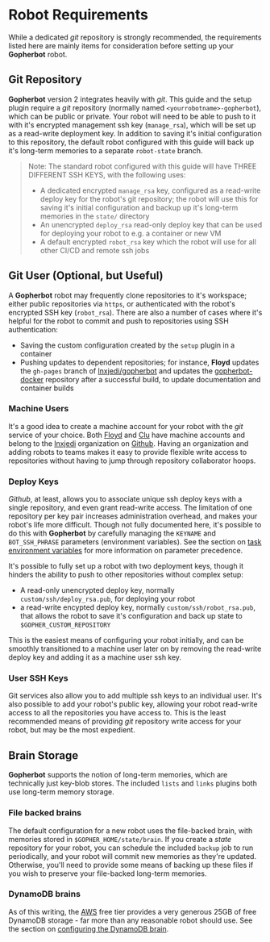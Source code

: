 # Robot Requirements

While a dedicated *git* repository is strongly recommended, the requirements listed here are mainly items for consideration before setting up your **Gopherbot** robot.

## Git Repository
**Gopherbot** version 2 integrates heavily with *git*. This guide and the setup plugin require a *git* repository (normally named `<yourrobotname>-gopherbot`), which can be public or private. Your robot will need to be able to push to it with it's encrypted management ssh key (`manage_rsa`), which will be set up as a read-write deployment key. In addition to saving it's initial configuration to this repository, the default robot configured with this guide will back up it's long-term memories to a separate `robot-state` branch.

> Note: The standard robot configured with this guide will have THREE DIFFERENT SSH KEYS, with the following uses:
> * A dedicated encrypted `manage_rsa` key, configured as a read-write deploy key for the robot's git repository; the robot will use this for saving it's initial configuration and backup up it's long-term memories in the `state/` directory
> * An unencrypted `deploy_rsa` read-only deploy key that can be used for deploying your robot to e.g. a container or new VM
> * A default encrypted `robot_rsa` key which the robot will use for all other CI/CD and remote ssh jobs

## Git User (Optional, but Useful)
A **Gopherbot** robot may frequently clone repositories to it's workspace; either public repositories via `https`, or authenticated with the robot's encrypted SSH key (`robot_rsa`). There are also a number of cases where it's helpful for the robot to commit and push to repositories using SSH authentication:
* Saving the custom configuration created by the `setup` plugin in a container
* Pushing updates to dependent repositories; for instance, **Floyd** updates the `gh-pages` branch of [lnxjedi/gopherbot](https://github.com/lnxjedi/gopherbot) and updates the [gopherbot-docker](https://github.com/lnxjedi) repository after a successful build, to update documentation and container builds

### Machine Users
It's a good idea to create a machine account for your robot with the *git* service of your choice. Both [Floyd](https://github.com/floyd42) and [Clu](https://github.com/clu49) have machine accounts and belong to the [lnxjedi](https://github.com/lnxjedi) organization on [Github](https://github.com). Having an organization and adding robots to teams makes it easy to provide flexible write access to repositories without having to jump through repository collaborator hoops.

### Deploy Keys
*Github*, at least, allows you to associate unique ssh deploy keys with a single repository, and even grant read-write access. The limitation of one repository per key pair increases administration overhead, and makes your robot's life more difficult. Though not fully documented here, it's possible to do this with **Gopherbot** by carefully managing the `KEYNAME` and `BOT_SSH_PHRASE` parameters (environment variables). See the section on [task environment variables](../pipelines/TaskEnvironment.md) for more information on parameter precedence.

It's possible to fully set up a robot with two deployment keys, though it hinders the ability to push to other repositories without complex setup:
* A read-only unencrypted deploy key, normally `custom/ssh/deploy_rsa.pub`, for deploying your robot
* a read-write encypted deploy key, normally `custom/ssh/robot_rsa.pub`, that allows the robot to save it's configuration and back up state to `$GOPHER_CUSTOM_REPOSITORY`

This is the easiest means of configuring your robot initially, and can be smoothly transitioned to a machine user later on by removing the read-write deploy key and adding it as a machine user ssh key.

### User SSH Keys
Git services also allow you to add multiple ssh keys to an individual user. It's also possible to add your robot's public key, allowing your robot read-write access to all the repositories you have access to. This is the least recommended means of providing *git* repository write access for your robot, but may be the most expedient.

## Brain Storage
**Gopherbot** supports the notion of long-term memories, which are technically just key-blob stores. The included `lists` and `links` plugins both use long-term memory storage.

### File backed brains
The default configuration for a new robot uses the file-backed brain, with memories stored in `$GOPHER_HOME/state/brain`. If you create a *state* repository for your robot, you can schedule the included `backup` job to run periodically, and your robot will commit new memories as they're updated. Otherwise, you'll need to provide some means of backing up these files if you wish to preserve your file-backed long-term memories.

### DynamoDB brains
As of this writing, the [AWS](https://aws.amazon.com/) free tier provides a very generous 25GB of free DynamoDB storage - far more than any reasonable robot should use. See the section on [configuring the DynamoDB brain](TODO).
